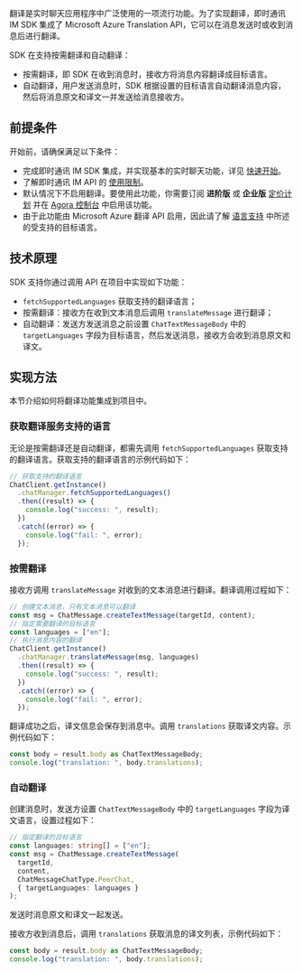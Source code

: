 翻译是实时聊天应用程序中广泛使用的一项流行功能。为了实现翻译，即时通讯 IM SDK 集成了 Microsoft Azure Translation API，它可以在消息发送时或收到消息后进行翻译。

SDK 在支持按需翻译和自动翻译：

- 按需翻译，即 SDK 在收到消息时，接收方将消息内容翻译成目标语言。
- 自动翻译，用户发送消息时，SDK 根据设置的目标语言自动翻译消息内容，然后将消息原文和译文一并发送给消息接收方。

## 前提条件

开始前，请确保满足以下条件：

- 完成即时通讯 IM SDK 集成，并实现基本的实时聊天功能，详见 [快速开始](./agora_chat_get_started_rn?platform=rn)。
- 了解即时通讯 IM API 的 [使用限制](./agora_chat_limitation)。
- 默认情况下不启用翻译。要使用此功能，你需要订阅 **进阶版** 或 **企业版** [定价计划](./agora_chat_plan) 并在 [Agora 控制台](https://console.agora.io/) 中启用该功能。
- 由于此功能由 Microsoft Azure 翻译 API 启用，因此请了解 [语言支持](https://docs.microsoft.com/en-us/azure) 中所述的受支持的目标语言。

## 技术原理

SDK 支持你通过调用 API 在项目中实现如下功能：

- `fetchSupportedLanguages` 获取支持的翻译语言；
- 按需翻译：接收方在收到文本消息后调用 `translateMessage` 进行翻译；
- 自动翻译：发送方发送消息之前设置 `ChatTextMessageBody` 中的 `targetLanguages` 字段为目标语言，然后发送消息，接收方会收到消息原文和译文。

## 实现方法

本节介绍如何将翻译功能集成到项目中。

### 获取翻译服务支持的语言

无论是按需翻译还是自动翻译，都需先调用 `fetchSupportedLanguages` 获取支持的翻译语言。获取支持的翻译语言的示例代码如下：

```typescript
// 获取支持的翻译语言
ChatClient.getInstance()
  .chatManager.fetchSupportedLanguages()
  .then((result) => {
    console.log("success: ", result);
  })
  .catch((error) => {
    console.log("fail: ", error);
  });
```

### 按需翻译

接收方调用 `translateMessage` 对收到的文本消息进行翻译。翻译调用过程如下：

```typescript
// 创建文本消息，只有文本消息可以翻译
const msg = ChatMessage.createTextMessage(targetId, content);
// 指定需要翻译的目标语言
const languages = ["en"];
// 执行消息内容的翻译
ChatClient.getInstance()
  .chatManager.translateMessage(msg, languages)
  .then((result) => {
    console.log("success: ", result);
  })
  .catch((error) => {
    console.log("fail: ", error);
  });
```

翻译成功之后，译文信息会保存到消息中。调用 `translations` 获取译文内容。示例代码如下：

```typescript
const body = result.body as ChatTextMessageBody;
console.log("translation: ", body.translations);
```

### 自动翻译

创建消息时，发送方设置 `ChatTextMessageBody` 中的 `targetLanguages` 字段为译文语言，设置过程如下：

```typescript
// 指定翻译的目标语言
const languages: string[] = ["en"];
const msg = ChatMessage.createTextMessage(
  targetId,
  content,
  ChatMessageChatType.PeerChat,
  { targetLanguages: languages }
);
```

发送时消息原文和译文一起发送。

接收方收到消息后，调用 `translations` 获取消息的译文列表，示例代码如下：

```typescript
const body = result.body as ChatTextMessageBody;
console.log("translation: ", body.translations);
```
